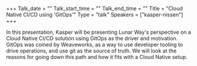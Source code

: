 +++
Talk_date = ""
Talk_start_time = ""
Talk_end_time = ""
Title = "Cloud Native CI/CD using 'GitOps'"
Type = "talk"
Speakers = ["kasper-nissen"]
+++

In this presentation, Kasper will be presenting Lunar Way's perspective on a Cloud Native CI/CD solution using GitOps as the driver and motivation. GitOps was coined by Weaveworks, as a way to use developer tooling to drive operations, and use git as the source of truth. We will look at the reasons for going down this path and how it fits with a Cloud Native setup.
